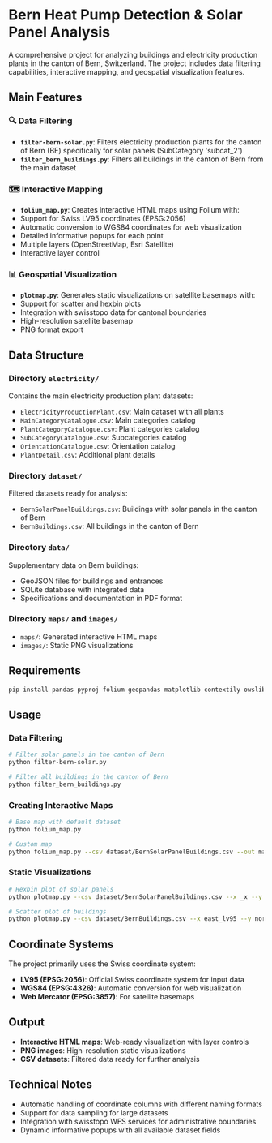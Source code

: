 # Bern Heat Pump Detection & Solar Panel Analysis

A comprehensive project for analyzing buildings and electricity production plants in the canton of Bern, Switzerland. The project includes data filtering capabilities, interactive mapping, and geospatial visualization features.

## Main Features

### 🔍 Data Filtering

- **`filter-bern-solar.py`**: Filters electricity production plants for the canton of Bern (BE) specifically for solar panels (SubCategory 'subcat_2')
- **`filter_bern_buildings.py`**: Filters all buildings in the canton of Bern from the main dataset

### 🗺️ Interactive Mapping

- **`folium_map.py`**: Creates interactive HTML maps using Folium with:
- Support for Swiss LV95 coordinates (EPSG:2056)
- Automatic conversion to WGS84 coordinates for web visualization
- Detailed informative popups for each point
- Multiple layers (OpenStreetMap, Esri Satellite)
- Interactive layer control

### 📊 Geospatial Visualization

- **`plotmap.py`**: Generates static visualizations on satellite basemaps with:
- Support for scatter and hexbin plots
- Integration with swisstopo data for cantonal boundaries
- High-resolution satellite basemap
- PNG format export

## Data Structure

### Directory `electricity/`

Contains the main electricity production plant datasets:

- `ElectricityProductionPlant.csv`: Main dataset with all plants
- `MainCategoryCatalogue.csv`: Main categories catalog
- `PlantCategoryCatalogue.csv`: Plant categories catalog
- `SubCategoryCatalogue.csv`: Subcategories catalog
- `OrientationCatalogue.csv`: Orientation catalog
- `PlantDetail.csv`: Additional plant details

### Directory `dataset/`

Filtered datasets ready for analysis:

- `BernSolarPanelBuildings.csv`: Buildings with solar panels in the canton of Bern
- `BernBuildings.csv`: All buildings in the canton of Bern

### Directory `data/`

Supplementary data on Bern buildings:

- GeoJSON files for buildings and entrances
- SQLite database with integrated data
- Specifications and documentation in PDF format

### Directory `maps/` and `images/`

- `maps/`: Generated interactive HTML maps
- `images/`: Static PNG visualizations

## Requirements

```bash
pip install pandas pyproj folium geopandas matplotlib contextily owslib
```

## Usage

### Data Filtering

```bash
# Filter solar panels in the canton of Bern
python filter-bern-solar.py

# Filter all buildings in the canton of Bern
python filter_bern_buildings.py
```

### Creating Interactive Maps

```bash
# Base map with default dataset
python folium_map.py

# Custom map
python folium_map.py --csv dataset/BernSolarPanelBuildings.csv --out maps/custom_map.html --limit 1000
```

### Static Visualizations

```bash
# Hexbin plot of solar panels
python plotmap.py --csv dataset/BernSolarPanelBuildings.csv --x _x --y _y --out bern_hexbin.png --kind hexbin --gridsize 120

# Scatter plot of buildings
python plotmap.py --csv dataset/BernBuildings.csv --x east_lv95 --y north_lv95 --out bern_scatter.png --kind scatter --s 0.5
```

## Coordinate Systems

The project primarily uses the Swiss coordinate system:

- **LV95 (EPSG:2056)**: Official Swiss coordinate system for input data
- **WGS84 (EPSG:4326)**: Automatic conversion for web visualization
- **Web Mercator (EPSG:3857)**: For satellite basemaps

## Output

- **Interactive HTML maps**: Web-ready visualization with layer controls
- **PNG images**: High-resolution static visualizations
- **CSV datasets**: Filtered data ready for further analysis

## Technical Notes

- Automatic handling of coordinate columns with different naming formats
- Support for data sampling for large datasets
- Integration with swisstopo WFS services for administrative boundaries
- Dynamic informative popups with all available dataset fields